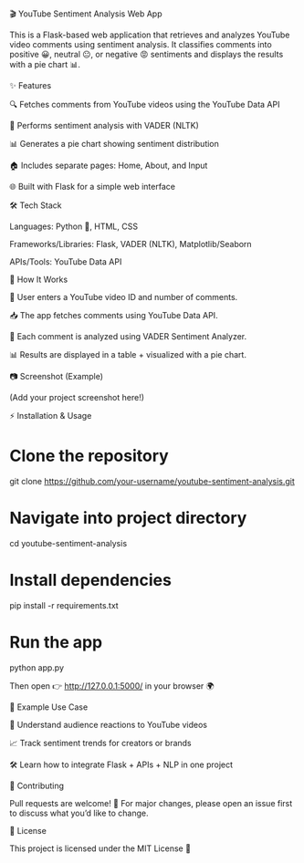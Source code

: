 🎬 YouTube Sentiment Analysis Web App

This is a Flask-based web application that retrieves and analyzes YouTube video comments using sentiment analysis.
It classifies comments into positive 😀, neutral 😐, or negative 😡 sentiments and displays the results with a pie chart 📊.

✨ Features

🔍 Fetches comments from YouTube videos using the YouTube Data API

🤖 Performs sentiment analysis with VADER (NLTK)

📊 Generates a pie chart showing sentiment distribution

🏠 Includes separate pages: Home, About, and Input

🌐 Built with Flask for a simple web interface

🛠️ Tech Stack

Languages: Python 🐍, HTML, CSS

Frameworks/Libraries: Flask, VADER (NLTK), Matplotlib/Seaborn

APIs/Tools: YouTube Data API

🚀 How It Works

🎥 User enters a YouTube video ID and number of comments.

📥 The app fetches comments using YouTube Data API.

🤖 Each comment is analyzed using VADER Sentiment Analyzer.

📊 Results are displayed in a table + visualized with a pie chart.

📷 Screenshot (Example)

(Add your project screenshot here!)

⚡ Installation & Usage
# Clone the repository  
git clone https://github.com/your-username/youtube-sentiment-analysis.git  

# Navigate into project directory  
cd youtube-sentiment-analysis  

# Install dependencies  
pip install -r requirements.txt  

# Run the app  
python app.py  


Then open 👉 http://127.0.0.1:5000/ in your browser 🌍

📌 Example Use Case

🎯 Understand audience reactions to YouTube videos

📈 Track sentiment trends for creators or brands

🛠️ Learn how to integrate Flask + APIs + NLP in one project

🤝 Contributing

Pull requests are welcome! 🙌 For major changes, please open an issue first to discuss what you’d like to change.

📜 License

This project is licensed under the MIT License 📝
